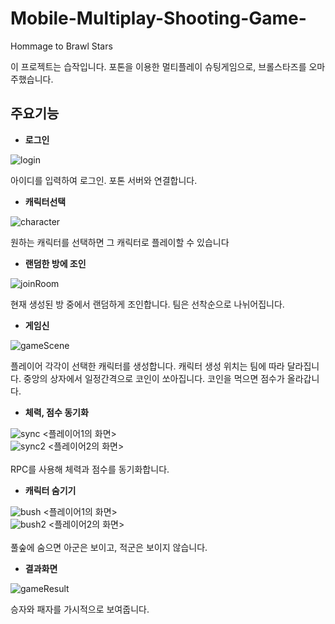 # Mobile-Multiplay-Shooting-Game-
Hommage to Brawl Stars

이 프로젝트는 습작입니다.
포톤을 이용한 멀티플레이 슈팅게임으로, 브롤스타즈를 오마주했습니다.

## 주요기능
- **로그인**

![login](readme_img/login.png)

아이디를 입력하여 로그인. 포톤 서버와 연결합니다.

- **캐릭터선택**

![character](readme_img/character.png)

원하는 캐릭터를 선택하면 그 캐릭터로 플레이할 수 있습니다

- **랜덤한 방에 조인**

![joinRoom](readme_img/joinRoom.png)

현재 생성된 방 중에서 랜덤하게 조인합니다. 팀은 선착순으로 나뉘어집니다.

- **게임신**

![gameScene](readme_img/gameScene.png)

플레이어 각각이 선택한 캐릭터를 생성합니다. 캐릭터 생성 위치는 팀에 따라 달라집니다.
중앙의 상자에서 일정간격으로 코인이 쏘아집니다. 코인을 먹으면 점수가 올라갑니다.


- **체력, 점수 동기화**

![sync](readme_img/sync.png)
<플레이어1의 화면><br>
![sync2](readme_img/sync2.png)
<플레이어2의 화면><br>
<br>
RPC를 사용해 체력과 점수를 동기화합니다. 

- **캐릭터 숨기기**

![bush](readme_img/bush.png)
<플레이어1의 화면><br>
![bush2](readme_img/bush2.png)
<플레이어2의 화면><br>
<br>
풀숲에 숨으면 아군은 보이고, 적군은 보이지 않습니다.

- **결과화면**

![gameResult](readme_img/gameResult.png)

승자와 패자를 가시적으로 보여줍니다. 

